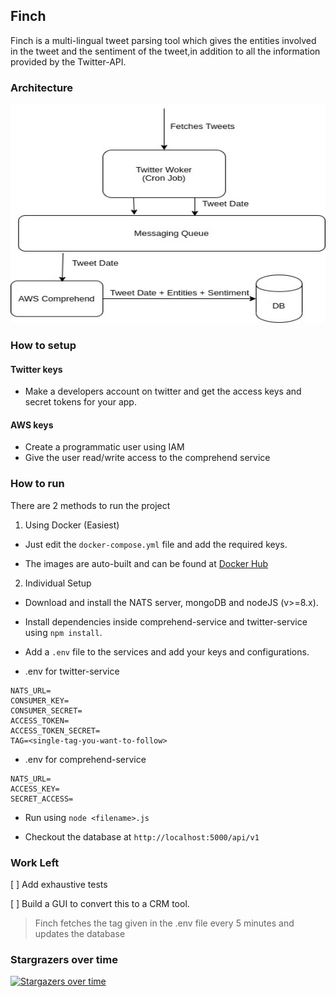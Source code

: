 ## Finch

Finch is a multi-lingual tweet parsing tool which gives the entities involved in the tweet and the sentiment of the tweet,in addition to all the information provided by the Twitter-API.

### Architecture

<p align="center"><img src="./assets/arch-finch.jpg" alt="Finch Arch" height="350" width="700" /></p>

### How to setup

#### Twitter keys

- Make a developers account on twitter and get the access keys and secret tokens for your app.

#### AWS keys

- Create a programmatic user using IAM
- Give the user read/write access to the comprehend service

### How to run

There are 2 methods to run the project

1. Using Docker (Easiest)

- Just edit the `docker-compose.yml` file and add the required keys.

- The images are auto-built and can be found at [Docker Hub](https://hub.docker.com/u/yashmeh)

2. Individual Setup

- Download and install the NATS server, mongoDB and nodeJS (v>=8.x).

- Install dependencies inside comprehend-service and twitter-service using `npm install`.

- Add a `.env` file to the services and add your keys and configurations.

- .env for twitter-service

```
NATS_URL=
CONSUMER_KEY=
CONSUMER_SECRET=
ACCESS_TOKEN=
ACCESS_TOKEN_SECRET=
TAG=<single-tag-you-want-to-follow>

```

- .env for comprehend-service

```
NATS_URL=
ACCESS_KEY=
SECRET_ACCESS=
```

- Run using `node <filename>.js`

- Checkout the database at `http://localhost:5000/api/v1`

### Work Left

[ ] Add exhaustive tests

[ ] Build a GUI to convert this to a CRM tool.

> Finch fetches the tag given in the .env file every 5 minutes and updates the database

### Stargrazers over time

[![Stargazers over time](https://starchart.cc/YashMeh/finch.svg)](https://starchart.cc/YashMeh/finch)
